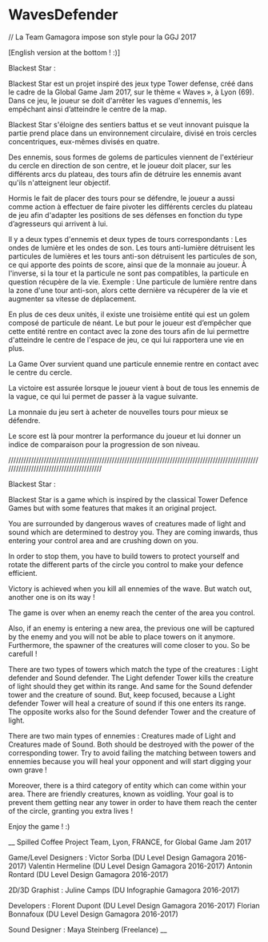 # WavesDefender
// La Team Gamagora impose son style pour la GGJ 2017


[English version at the bottom ! :)]


Blackest Star :

Blackest Star est un projet inspiré des jeux type Tower defense, créé dans le cadre de la Global Game Jam 2017, sur le thème « Waves », à Lyon (69). 
Dans ce jeu, le joueur se doit d'arrêter les vagues d'ennemis, les empêchant ainsi d’atteindre le centre de la map.

Blackest Star s'éloigne des sentiers battus et se veut innovant puisque la partie prend place dans un environnement circulaire, divisé en trois cercles concentriques, eux-mêmes divisés en quatre.

Des ennemis, sous formes de golems de particules viennent de l'extérieur du cercle en direction de son centre, et le joueur doit placer, sur les différents arcs du plateau, des tours afin de détruire les ennemis avant qu'ils n'atteignent leur objectif.

Hormis le fait de placer des tours pour se défendre, le joueur a aussi comme action à effectuer de faire pivoter les différents cercles du plateau de jeu afin d'adapter les positions de ses défenses en fonction du type d’agresseurs qui arrivent à lui.

Il y a deux types d'ennemis et deux types de tours correspondants : Les ondes de lumière et les ondes de son. Les tours anti-lumière détruisent les particules de lumières et les tours anti-son détruisent les particules de son, ce qui apporte des points de score, ainsi que de la monnaie au joueur. À l'inverse, si la tour et la particule ne sont pas compatibles, la particule en question récupère de la vie. Exemple : Une particule de lumière rentre dans la zone d'une tour anti-son, alors cette dernière va récupérer de la vie et augmenter sa vitesse de déplacement.

En plus de ces deux unités, il existe une troisième entité qui est un golem composé de particule de néant. Le but pour le joueur est d’empêcher que cette entité rentre en contact avec la zone des tours afin de lui permettre d'atteindre le centre de l'espace de jeu, ce qui lui rapportera une vie en plus.

La Game Over survient quand une particule ennemie rentre en contact avec le centre du cercle.

La victoire est assurée lorsque le joueur vient à bout de tous les ennemis de la vague, ce qui lui permet de passer à la vague suivante.

La monnaie du jeu sert à acheter de nouvelles tours pour mieux se défendre.

Le score est là pour montrer la performance du joueur et lui donner un indice de comparaison pour la progression de son niveau.


////////////////////////////////////////////////////////////////////////////////////////////////////////////////////////////////////////

Blackest Star :

Blackest Star is a game which is inspired by the classical Tower Defence Games but with some features that makes it an original project.

You are surrounded by dangerous waves of creatures made of light and sound which are determined to destroy you. They are coming inwards, thus entering your control area and are crushing down on you.

In order to stop them, you have to build towers to protect yourself and rotate the different parts of the circle you control to make your defence efficient.

Victory is achieved when you kill all ennemies of the wave. But watch out, another one is on its way !

The game is over when an enemy reach the center of the area you control.

Also, if an enemy is entering a new area, the previous one will be captured by the enemy and you will not be able to place towers on it anymore. Furthermore, the spawner of the creatures will come closer to you. So be carefull !

There are two types of towers which match the type of the creatures : Light defender and Sound defender.
The Light defender Tower kills the creature of light should they get within its range. And same for the Sound defender tower and the creature of sound.
But, keep focused, because a Light defender Tower will heal a creature of sound if this one enters  its range. The opposite works also for the Sound defender Tower and the creature of light.

There are two main types of ennemies : Creatures made of Light and Creatures made of Sound. Both should be destroyed with the power of the corresponding tower. Try to avoid failing the matching between towers and ennemies because you will heal your opponent and will start digging your own grave !

Moreover, there is a third category of entity which can come within your area. There are friendly creatures, known as voidling. Your goal is to prevent them getting near any tower in order to have them reach the center of the circle, granting you extra lives !

Enjoy the game ! :)

__
Spilled Coffee Project Team, Lyon, FRANCE, for Global Game Jam 2017

Game/Level Designers : 
Victor Sorba (DU Level Design Gamagora 2016-2017)
Valentin Hermeline (DU Level Design Gamagora 2016-2017)
Antonin Rontard (DU Level Design Gamagora 2016-2017)

2D/3D Graphist :
Juline Camps (DU Infographie Gamagora 2016-2017)

Developers : 
Florent Dupont (DU Level Design Gamagora 2016-2017)
Florian Bonnafoux (DU Level Design Gamagora 2016-2017)

Sound Designer :
Maya Steinberg (Freelance)
__
